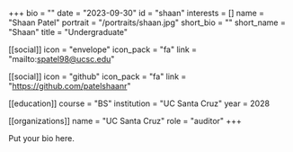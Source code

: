 +++
bio = "" 
date = "2023-09-30" 
id = "shaan" 
interests = [] 
name = "Shaan Patel" 
portrait = "/portraits/shaan.jpg" 
short_bio = "" 
short_name = "Shaan" 
title = "Undergraduate"

[[social]] 
icon = "envelope" 
icon_pack = "fa" 
link = "mailto:spatel98@ucsc.edu"

[[social]]
icon = "github"
icon_pack = "fa"
link = "https://github.com/patelshaanr"

[[education]]
course = "BS"
institution = "UC Santa Cruz"
year = 2028

[[organizations]]
name = "UC Santa Cruz"
role = "auditor"
+++

Put your bio here.
